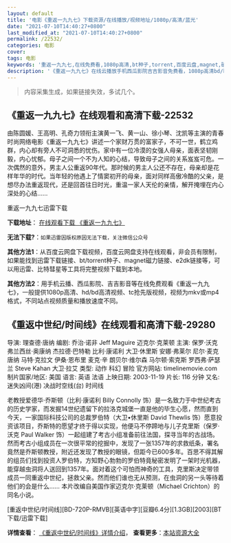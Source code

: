 ```yaml
---
layout: default
title: '电影《重返一九九七》下载资源/在线播放/视频地址/1080p/高清/蓝光'
date: "2021-07-10T14:40:27+0800"
last_modified_at: "2021-07-10T14:40:27+0800"
permalink: /22532/
categories: 电影
cover:
tags: 电影
keywords: '重返一九九七,在线免费看,1080p高清,bt种子,torrent,百度云盘,magnet,磁力链,迅雷下载资源'
description: '《重返一九九七》在线云播放手机西瓜影院吉吉影音免费看，1080p高清bd/hd未删减完整版和tc抢先枪版，mkv/mp4格式，附带bt/torrent种子、magnet/磁力链、百度云盘、网盘资源迅雷下载链接'
---
```


>内容采集生成，如果链接失效，多试几个。


## 《重返一九九七》在线观看和高清下载-22532

由陈圆媛、王高明、孔奇力领衔主演黄一飞、黄一山、徐小琴、沈凯等主演的青春时尚网络电影《重返一九九七》讲述一个家财万贯的富家子，不可一世，鹤立鸡群，内心却有旁人不可洞悉的忧伤。家中有一位冷漠的女强人母亲，面表坚韧刚毅，内心忧郁。母子之间一个不为人知的心结，导致母子之间的关系岌岌可危。一次偶然的意外，男主人公重返90年代。那时候的男主人公还不存在，母亲却是花样年华的时代。当年轻的他遇上了情窦初开的母亲，面对同样高傲冷酷的父亲，是想尽办法重返现代，还是回首往日时光，重温一家人天伦的亲情，解开掩埋在内心深处的心结……


重返一九九七迅雷下载

**下载地址**： [在线观看下载 《重返一九九七》](https://www.993dy.com//vod-detail-id-25981.html) 


**无法下载?**：`如果迅雷因版权原因无法下载，关注微信公众号 `

**其他方法1**：从百度云网盘下载视频，百度云网盘支持在线观看，非会员有限制，如果能找到迅雷下载链接、bt/torrent种子、magnet磁力链接、e2dk链接等，可以用迅雷、比特彗星等工具将完整视频下载到本地。

**其他方法2**：用手机云播、西瓜影院、吉吉影音等在线免费观看《重返一九九七》，一般提供1080p高清、hd/bd高清视频、tc抢先版视频，视频为mkv或mp4格式，不同站点视频质量和播放速度不同。


## 《重返中世纪/时间线》在线观看和高清下载-29280

导演: 理查德·唐纳 编剧: 乔治·诺非 Jeff Maguire 迈克尔·克莱顿 主演: 保罗·沃克 弗兰西丝·奥康纳 杰拉德·巴特勒 比利·康诺利 大卫·休里斯 安娜·弗莱尔 尼尔·麦克唐纳 马特·克拉文 伊桑·恩布里 麦克·辛 朗贝尔·维尔森 马尔顿·索克斯 罗西弗·萨瑟兰 Steve Kahan 大卫·拉艾 类型: 动作 科幻 冒险 官方网站: timelinemovie.com 制片国家/地区: 美国 语言: 英语 法语 上映日期: 2003-11-19 片长: 116 分钟 又名: 迷失凶间(港) 决战时空线(台) 时间线

老教授爱德华·乔斯顿（比利·康诺利 Billy Connolly 饰）是一名致力于中世纪考古的历史学家，而发掘14世纪遗留下的拉洛克城堡一直是他的毕生心愿，然而直到今天，一家国际科技公司的总裁罗伯特（大卫•休里斯 David Thewlis 饰）愿意投资该项目，乔斯特的愿望才终于得以实现，他便马不停蹄地与儿子克里斯（保罗·沃克 Paul Walker 饰）一起组建了考古小组准备前往法国，探寻当年的古战场。然而考古小组成员在一次很平常的挖掘中，发现了一张1357年的求救纸条，署名竟然是乔斯顿教授，附近还发现了教授的眼镜，但距今已600多年。百思不得其解的组员们找到投资人罗伯特，方知野心勃勃的罗伯特竟秘密发明了一架时光机器，能穿越虫洞将人送回到1357年。面对着这个可怕而神奇的工具，克里斯决定带领成员一同重返中世纪，拯救父亲。然而他们谁也无从预测，在虫洞的另一头等待着他们的会是什么…… 本片改编自美国作家迈克尔·克莱顿（Michael Crichton）的同名小说。


[重返中世纪/时间线][BD-720P-RMVB][英语中字][豆瓣6.4分][1.3GB][2003][BT下载/迅雷下载]

**详情查看**： [《重返中世纪/时间线》详情介绍](/movie/29280/)， **查看更多**：[本站资源大全](/movie/t/all/)

